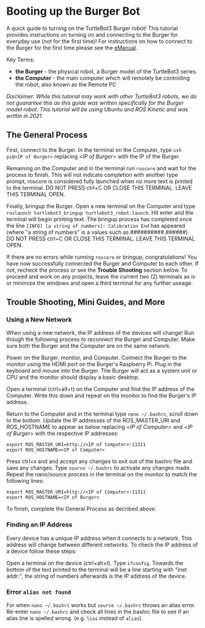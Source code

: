 # Booting up the Burger Bot

A quick guide to turning on the TurtleBot3 Burger robot! This tutorial provides instructions on turning on and connecting to the Burger for everyday use (not for the first time)! For instructions on how to connect to the Burger for the first time please see the [eManual](https://emanual.robotis.com/docs/en/platform/turtlebot3/quick-start/#pc-setup).

Key Terms:
- **the Burger** - the physical robot, a Burger model of the TurtleBot3 series.
- **the Computer** - the main computer which will remotely be controlling the robot, also known as the Remote PC

*Disclaimer: While this tutorial may work with other TurtleBot3 robots, we do not guarantee this as this guide was written specifically for the Burger model robot. This tutorial will be using Ubuntu and ROS Kinetic and was writtin in 2021.*

## The General Process

First, connect to the Burger. In the terminal on the Computer, type `ssh pi@<IP of Burger>` replacing <*IP of Burger*> with the IP of the Burger. 

Remaining on the Computer and in the terminal run `roscore` and wait for the process to finish. This will not indicate completion with another type prompt, roscore is considered fully launched when no more text is printed to the terminal. DO NOT PRESS ctrl+C OR CLOSE THIS TERMINAL. LEAVE THIS TERMINAL OPEN.

Finally, bringup the Burger. Open a new terminal on the Computer and type `roslaunch turtlebot3_bringup turtlebot3_robot.launch`. Hit enter and the terminal will begin printing text. The bringup process has completed once the line `[INFO] [a string of numbers]: Calibration End` has appeared (where "a string of numbers" is a values such as ##########.######). DO NOT PRESS ctrl+C OR CLOSE THIS TERMINAL. LEAVE THIS TERMINAL OPEN.

If there are no errors while running `roscore` or bringup, congratulations! You have now successfully connected the Burger and Computer to each other. If not, recheck the process or see the **Trouble Shooting** section below. To proceed and work on any projects, leave the current two (2) terminals as is or minimize the windows and open a third terminal for any further useage.


## Trouble Shooting, Mini Guides, and More

### Using a New Network
When using a new network, the IP address of the devices will change! Run though the following process to reconnect the Burger and Computer. Make sure both the Burger and the Computer are on the same network. 

Power on the Burger, monitor, and Computer. Connect the Burger to the monitor using the HDMI port on the Burger's Raspberry Pi. Plug in the keyboard and mouse into the Burger. The Burger will act as a system unit or CPU and the monitor should display a basic desktop.

Open a terminal (ctrl+alt+t) on the Computer and find the IP address of the Computer. Write this down and repeat on the monitor to find the Burger's IP address.

Return to the Computer and in the terminal type `nano ~/.bashrc`, scroll down to the bottom. Update the IP addresses of the ROS_MASTER_URI and ROS_HOSTNAME to appear as below replacing <*IP of Computer*> and <*IP of Burger*> with the respective IP addresses:
```
export ROS_MASTER_URI=http://<IP of Computer>:11311
export ROS_HOSTNAME=<IP of Computer>
```
Press ctrl+x and and accept any changes to exit out of the bashrc file and save any changes. Type `source ~/.bashrc` to activate any changes made.
Repeat the nano/source process in the terminal on the monitor to match the following lines:
```
export ROS_MASTER_URI=http://<IP of Computer>:11311
export ROS_HOSTNAME=<IP of Burger>
```

To finish, complete the General Process as decribed above.

### Finding an IP Address
Every device has a unique IP address when it connects to a network. This address will change between different networks. To check the IP address of a device follow these steps:

Open a terminal on the device (ctrl+alt+t). Type `ifconfig`. Towards the bottom of the text printed to the terminal will be a line starting with "inet addr:", the string of numbers afterwards is the IP address of the device.

### Error `alias not found` 
For when `nano ~/.bashrc` works but `source ~/.bashrc` throws an alias error.
Re-enter `nano ~/.bashrc` and check all lines in the bashrc file to see if an alias line is spelled wrong. (e.g. `lias` instead of `alias`).
